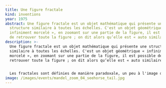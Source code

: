 ```yaml
---
title: Une figure fractale
kind: inventions
year: 1975
abstract: Une figure fractale est un objet mathématique qui présente une
  structure similaire à toutes les échelles. C'est un objet géométrique «
  infiniment morcelé », en zoomant sur une partie de la figure, il est possible
  de retrouver toute la figure ; on dit alors qu’elle est « auto similaire ».
description: >-
  Une figure fractale est un objet mathématique qui présente une structure
  similaire à toutes les échelles. C'est un objet géométrique « infiniment
  morcelé », en zoomant sur une partie de la figure, il est possible de
  retrouver toute la figure ; on dit alors qu’elle est « auto similaire ». 


  Les fractales sont définies de manière paradoxale, un peu à l'image des [poupées russes](https://fr.wikipedia.org/wiki/Poup%C3%A9e_russe "Poupée russe") qui renferment une figurine plus ou moins identique à l'échelle près : les objets fractals peuvent être envisagés comme des structures gigognes en tout point – et pas seulement en un certain nombre de points. Cette conception *hologigogne* (gigogne en tout point) des fractales implique cette définition récursive : un objet fractal est un objet dont chaque élément est aussi un objet fractal (similaire).
image: /images/events/mandel_zoom_04_seehorse_tail.jpg
---
```

